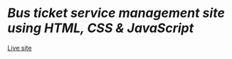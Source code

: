 # ***Bus ticket service management site using HTML, CSS & JavaScript***


[Live site](https://jihan212.github.io/bus-ticket-service/)
